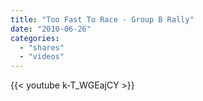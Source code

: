```yaml
---
title: "Too Fast To Race - Group B Rally"
date: "2010-06-26"
categories:
  - "shares"
  - "videos"
---
```


{{< youtube k-T_WGEajCY >}}
